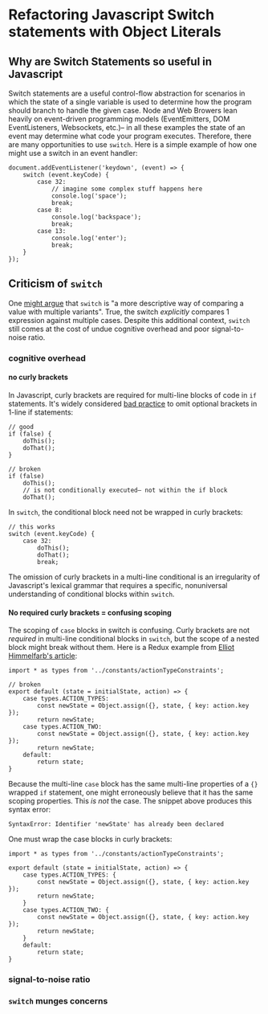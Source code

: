 # Refactoring Javascript Switch statements with Object Literals

## Why are Switch Statements so useful in Javascript

Switch statements are a useful control-flow abstraction for scenarios in which the state of a single variable is used to determine how the program should branch to handle the given case.  Node and Web Browers lean heavily on event-driven programming models (EventEmitters, DOM EventListeners, Websockets, etc.)– in all these examples the state of an event may determine what code your program executes.  Therefore, there are many opportunities to use `switch`.  Here is a simple example of how one might use a switch in an event handler:

```
document.addEventListener('keydown', (event) => {
    switch (event.keyCode) {
        case 32:
            // imagine some complex stuff happens here
            console.log('space');
            break;
        case 8:
            console.log('backspace');
            break;
        case 13:
            console.log('enter');
            break;
    }
});
```

## Criticism of `switch`
One [might argue](https://javascript.info/switch) that `switch` is "a more descriptive way of comparing a value with multiple variants".  True, the switch _explicitly_ compares 1 expression against multiple cases.  Despite this additional context, `switch` still comes at the cost of undue cognitive overhead and poor signal-to-noise ratio.

### cognitive overhead
#### no curly brackets
In Javascript, curly brackets are required for multi-line blocks of code in `if` statements.  It's widely considered [bad practice](https://stackoverflow.com/questions/2125066/is-it-a-bad-practice-to-use-an-if-statement-without-curly-braces) to omit optional brackets in 1-line if statements:
```
// good
if (false) {
    doThis();
    doThat();
}

// broken
if (false) 
    doThis();
    // is not conditionally executed– not within the if block
    doThat();
 ```

In `switch`, the conditional block need not be wrapped in curly brackets:

```
// this works
switch (event.keyCode) {
    case 32:
        doThis();
        doThat();
        break;
```
The omission of curly brackets in a multi-line conditional is an irregularity of Javascript's lexical grammar that requires a specific, nonuniversal understanding of conditional blocks within `switch`.

#### No required curly brackets = confusing scoping

The scoping of `case` blocks in switch is confusing.  Curly brackets are not _required_ in multi-line conditional blocks in `switch`, but the scope of a nested block might break without them.  Here is a Redux example from [Elliot Himmelfarb's article](https://medium.com/@e_himmelfarb/use-curly-braces-with-es6-let-and-const-in-switch-blocks-react-redux-reducers-c0b01b37d748):


```
import * as types from '../constants/actionTypeConstraints';

// broken
export default (state = initialState, action) => {
    case types.ACTION_TYPES:
        const newState = Object.assign({}, state, { key: action.key });
        return newState;
    case types.ACTION_TWO:
        const newState = Object.assign({}, state, { key: action.key });
        return newState;
    default:
        return state;
}
```

Because the multi-line `case` block has the same multi-line properties of a `{}` wrapped `if` statement, one might erroneously believe that it has the same scoping properties.  This _is not_ the case.  The snippet above produces this syntax error:

```
SyntaxError: Identifier 'newState' has already been declared
```

One must wrap the case blocks in curly brackets:

```
import * as types from '../constants/actionTypeConstraints';

export default (state = initialState, action) => {
    case types.ACTION_TYPES: {
        const newState = Object.assign({}, state, { key: action.key });
        return newState;
    }
    case types.ACTION_TWO: {
        const newState = Object.assign({}, state, { key: action.key });
        return newState;
    }
    default:
        return state;
}
```

### signal-to-noise ratio
### `switch` munges concerns